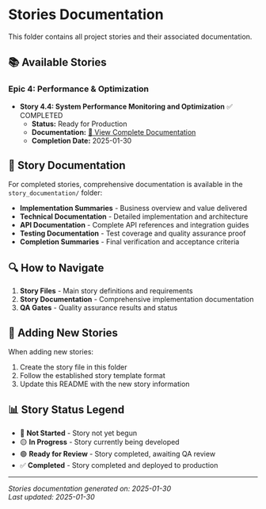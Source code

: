# Stories Documentation

This folder contains all project stories and their associated documentation.

## 📚 Available Stories

### Epic 4: Performance & Optimization
- **Story 4.4: System Performance Monitoring and Optimization** ✅ COMPLETED
  - **Status:** Ready for Production
  - **Documentation:** [📖 View Complete Documentation](./story_documentation/)
  - **Completion Date:** 2025-01-30

## 📖 Story Documentation

For completed stories, comprehensive documentation is available in the `story_documentation/` folder:

- **Implementation Summaries** - Business overview and value delivered
- **Technical Documentation** - Detailed implementation and architecture
- **API Documentation** - Complete API references and integration guides
- **Testing Documentation** - Test coverage and quality assurance proof
- **Completion Summaries** - Final verification and acceptance criteria

## 🔍 How to Navigate

1. **Story Files** - Main story definitions and requirements
2. **Story Documentation** - Comprehensive implementation documentation
3. **QA Gates** - Quality assurance results and status

## 📝 Adding New Stories

When adding new stories:
1. Create the story file in this folder
2. Follow the established story template format
3. Update this README with the new story information

## 📊 Story Status Legend

- 🔴 **Not Started** - Story not yet begun
- 🟡 **In Progress** - Story currently being developed
- 🟢 **Ready for Review** - Story completed, awaiting QA review
- ✅ **Completed** - Story completed and deployed to production

---

*Stories documentation generated on: 2025-01-30*  
*Last updated: 2025-01-30*
